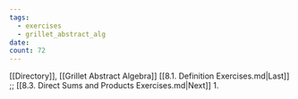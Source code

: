 ```yaml
---
tags:
  - exercises
  - grillet_abstract_alg
date:
count: 72
---
```

[[Directory]], [[Grillet Abstract Algebra]]
[[8.1. Definition Exercises.md|Last]] ;; [[8.3. Direct Sums and Products Exercises.md|Next]]
1. 